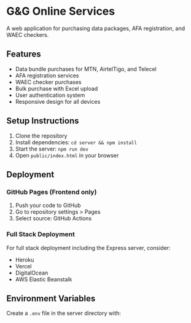 # G&G Online Services

A web application for purchasing data packages, AFA registration, and WAEC checkers.

## Features

- Data bundle purchases for MTN, AirtelTigo, and Telecel
- AFA registration services
- WAEC checker purchases
- Bulk purchase with Excel upload
- User authentication system
- Responsive design for all devices

## Setup Instructions

1. Clone the repository
2. Install dependencies: `cd server && npm install`
3. Start the server: `npm run dev`
4. Open `public/index.html` in your browser

## Deployment

### GitHub Pages (Frontend only)
1. Push your code to GitHub
2. Go to repository settings > Pages
3. Select source: GitHub Actions

### Full Stack Deployment
For full stack deployment including the Express server, consider:
- Heroku
- Vercel
- DigitalOcean
- AWS Elastic Beanstalk

## Environment Variables

Create a `.env` file in the server directory with: